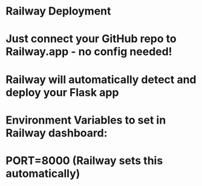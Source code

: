 # Railway Deployment
# Just connect your GitHub repo to Railway.app - no config needed!
# Railway will automatically detect and deploy your Flask app

# Environment Variables to set in Railway dashboard:
# PORT=8000 (Railway sets this automatically)
